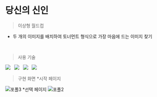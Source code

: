 # 당신의 신인

>이상형 월드컵
* 두 개의 이미지를 배치하여 토너먼트 형식으로 가장 마음에 드는 이미지 찾기
<br />

>사용 기술

<div align="left">
	<img src="https://img.shields.io/badge/React-61DAFB?style=flat&logo=React&logoColor=white" /> &nbsp
	<img src="https://img.shields.io/badge/styled components-DB7093?style=flat&logo=styled-components&logoColor=white" /> &nbsp
	<img src="https://img.shields.io/badge/HTML5-E34F26?style=flat&logo=HTML5&logoColor=white" /> &nbsp
	<img src="https://img.shields.io/badge/CSS3-1572B6?style=flat&logo=CSS3&logoColor=white" /> &nbsp
</div>


>구현 화면
*시작 페이지

![포폴3](https://user-images.githubusercontent.com/100124429/201275009-608d6103-9724-4c1a-9060-037b6411360c.PNG)
*선택 페이지
![포폴2](https://user-images.githubusercontent.com/100124429/201275025-2fa55595-116e-455d-b2be-77b514768ec6.PNG)
